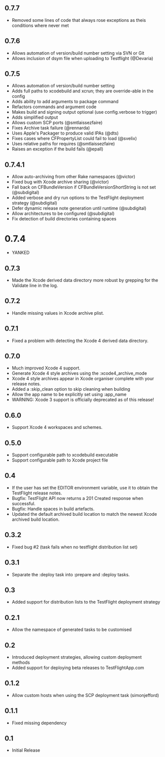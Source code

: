 ## 0.7.7
* Removed some lines of code that always rose exceptions as theis conditions where never met

## 0.7.6
* Allows automation of version/build number setting via SVN or Git
* Allows inclusion of dsym file when uploading to Testflight (@Devaria)


## 0.7.5
* Allows automation of version/build number setting
* Adds full paths to xcodebuild and xcrun; they are override-able in the config
* Adds ability to add arguments to package command
* Refactors commands and argument code
* Makes build and signing output optional (use config.verbose to trigger) 
* Adds simplified output
* Allows custom SCP ports (@smtlaissezfaire)
* Fixes Archive task failure (@rennarda)
* Uses Apple's Packager to produce valid IPAs (@dts)
* Fixes cases where CFPropertyList could fail to load (@svelix)
* Uses relative paths for requires (@smtlaissezfaire)
* Raises an exception if the build fails (@epall)

## 0.7.4.1
* Allow auto-archiving from other Rake namespaces (@victor)
* Fixed bug with Xcode archive sharing (@victor)
* Fall back on CFBundleVersion if CFBundleVersionShortString is not set (@subdigital)
* Added verbose and dry run options to the TestFlight deployment strategy (@subdigital)
* Defer dynamic release note generation until runtime (@subdigital)
* Allow architectures to be configured (@subdigital)
* Fix detection of build directories containing spaces

# 0.7.4
* YANKED

## 0.7.3
* Made the Xcode derived data directory more robust by grepping for the Validate line in the log.

## 0.7.2
* Handle missing values in Xcode archive plist.

## 0.7.1
* Fixed a problem with detecting the Xcode 4 derived data directory.

## 0.7.0
* Much improved Xcode 4 support.
* Generate Xcode 4 style archives using the :xcode4_archive_mode
* Xcode 4 style archives appear in Xcode organiser complete with your release notes.
* Added a :skip_clean option to skip cleaning when building
* Allow the app name to be explicitly set using :app_name
* WARNING: Xcode 3 support is officially deprecated as of this release!

## 0.6.0
* Support Xcode 4 workspaces and schemes.

## 0.5.0
* Support configurable path to xcodebuild executable
* Support configurable path to Xcode project file

## 0.4
* If the user has set the EDITOR environment variable, use it to obtain the TestFlight release notes.
* Bugfix: TestFlight API now returns a 201 Created response when successful.
* Bugfix: Handle spaces in build artefacts.
* Updated the default archived build location to match the newest Xcode archived build location.

## 0.3.2
* Fixed bug #2 (task fails when no testflight distribution list set)

## 0.3.1
* Separate the :deploy task into :prepare and :deploy tasks.

## 0.3
* Added support for distribution lists to the TestFlight deployment strategy

## 0.2.1
* Allow the namespace of generated tasks to be customised

## 0.2
* Introduced deployment strategies, allowing custom deployment methods
* Added support for deploying beta releases to TestFlightApp.com

## 0.1.2

* Allow custom hosts when using the SCP deployment task (simonjefford)

## 0.1.1
* Fixed missing dependency

## 0.1
* Initial Release
